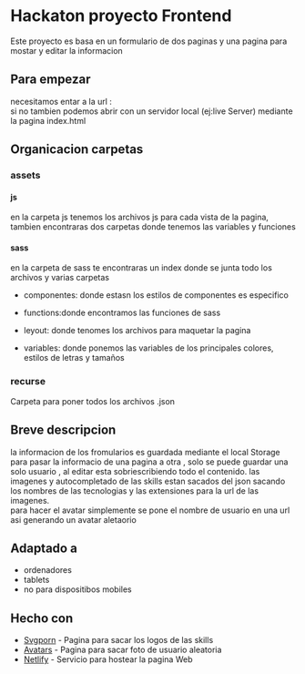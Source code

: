 # Hackaton proyecto Frontend

Este proyecto es basa en un formulario  de dos paginas y una pagina para mostar y editar la informacion


## Para empezar

necesitamos entar a la url : <br>
si no tambien podemos abrir con un servidor local (ej:live Server) mediante la pagina index.html 

## Organicacion carpetas

### assets

#### js
en la carpeta js tenemos los archivos js para cada vista de la pagina, tambien encontraras dos carpetas donde tenemos las variables y  funciones
#### sass
en la carpeta de sass te encontraras un index donde se junta todo los archivos y varias carpetas 
* componentes: donde estasn los estilos de componentes es especifico

* functions:donde encontramos las funciones de sass

* leyout: donde tenomes los archivos para maquetar la pagina

* variables: donde ponemos las variables de los principales colores, estilos de letras y tamaños
### recurse
Carpeta para poner todos los archivos .json

## Breve descripcion
la informacion de los fromularios es guardada mediante el local Storage para pasar la informacio de una pagina a otra ,
solo se puede guardar una solo usuario ,  al editar esta sobriescribiendo todo el contenido.
las imagenes y autocompletado de las skills estan sacados del json sacando los nombres de las tecnologias y las extensiones para la url de las imagenes.<br>
para hacer el avatar simplemente se pone el nombre de usuario en una url asi generando un avatar aletaorio 


## Adaptado a

* ordenadores
* tablets
* no para dispositibos mobiles

## Hecho con

* [Svgporn](https://cdn.svgporn.com) - Pagina para sacar los logos de las skills
* [Avatars](https://avatars.dicebear.com) - Pagina para sacar foto de usuario aleatoria
* [Netlify](https://www.netlify.com/) - Servicio para hostear la pagina Web



